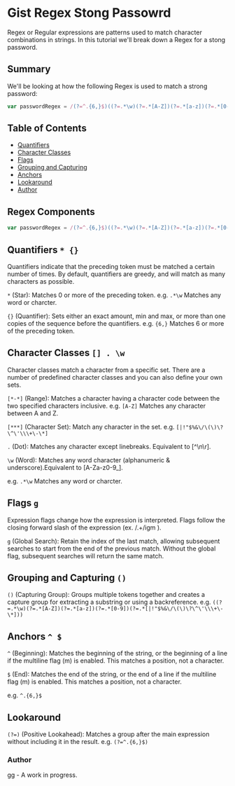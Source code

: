 # Gist Regex Stong Passowrd

Regex or Regular expressions are patterns used to match character combinations in strings. In this tutorial we'll break down a Regex for a stong password.

## Summary

We'll be looking at how the following Regex is used to match a strong password:

```js
var passwordRegex = /(?=^.{6,}$)((?=.*\w)(?=.*[A-Z])(?=.*[a-z])(?=.*[0-9])(?=.*[|!"$%&\/\(\)\?\^\'\\\+\-\*]))^.*/g;
```

## Table of Contents

- [Quantifiers](#quantifiers)
- [Character Classes](#character-classes)
- [Flags](#flags`g`)
- [Grouping and Capturing](#grouping-and-capturing)
- [Anchors](#anchors)
- [Lookaround](#lookaround)
- [Author](#author)

## Regex Components

```js
var passwordRegex = /(?=^.{6,}$)((?=.*\w)(?=.*[A-Z])(?=.*[a-z])(?=.*[0-9])(?=.*[|!"$%&\/\(\)\?\^\'\\\+\-\*]))^.*/g;
```

## Quantifiers `* {}`

Quantifiers indicate that the preceding token must be matched a certain number of times. By default, quantifiers are greedy, and will match as many characters as possible.

`*` (Star): Matches 0 or more of the preceding token.
e.g.
`.*\w` Matches any word or charcter.

`{}` (Quantifier): Sets either an exact amount, min and max, or more than one copies of the sequence before the quantifiers.
e.g.
`{6,}` Matches 6 or more of the preceding token.

## Character Classes `[] . \w`

Character classes match a character from a specific set. There are a number of predefined character classes and you can also define your own sets.

`[*-*]` (Range): Matches a character having a character code between the two specified characters inclusive.
e.g.
`[A-Z]` Matches any character between A and Z.

`[***]` (Character Set): Match any character in the set.
e.g.
`[|!"$%&\/\(\)\?\^\'\\\+\-\*]`

`.` (Dot): Matches any character except linebreaks. Equivalent to [^\n\r].

`\w` (Word): Matches any word character (alphanumeric & underscore).Equivalent to [A-Za-z0-9_].

e.g. `.*\w` Matches any word or charcter.

## Flags `g`

Expression flags change how the expression is interpreted. Flags follow the closing forward slash of the expression (ex. /.+/igm ).

`g` (Global Search): Retain the index of the last match, allowing subsequent searches to start from the end of the previous match. Without the global flag, subsequent searches will return the same match.

## Grouping and Capturing `()`

`()` (Capturing Group): Groups multiple tokens together and creates a capture group for extracting a substring or using a backreference.
e.g.
`((?=.*\w)(?=.*[A-Z])(?=.*[a-z])(?=.*[0-9])(?=.*[|!"$%&\/\(\)\?\^\'\\\+\-\*]))`

## Anchors `^ $`

`^` (Beginning): Matches the beginning of the string, or the beginning of a line if the multiline flag (m) is enabled. This matches a position, not a character.

`$` (End): Matches the end of the string, or the end of a line if the multiline flag (m) is enabled. This matches a position, not a character.

e.g.
`^.{6,}$`

## Lookaround

`(?=)` (Positive Lookahead): Matches a group after the main expression without including it in the result.
e.g.
`(?=^.{6,}$)`

### Author

[gg](https://github.com/ggruiz7) - A work in progress.
